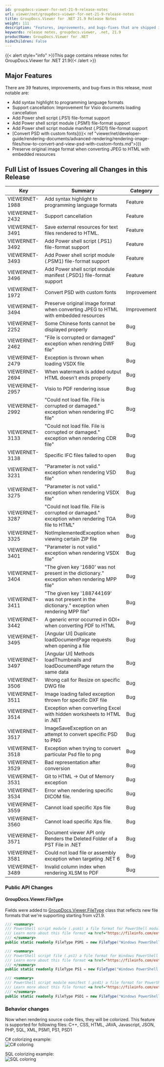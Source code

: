 ```yaml
---
id: groupdocs-viewer-for-net-21-9-release-notes
url: viewer/net/groupdocs-viewer-for-net-21-9-release-notes
title: GroupDocs.Viewer for .NET 21.9 Release Notes
weight: 111
description: "Features, improvements, and bugs-fixes that are shipped in GroupDocs.Viewer for .NET 21.9"
keywords: release notes, groupdocs.viewer, .net, 21.9
productName: GroupDocs.Viewer for .NET
hideChildren: False
---
```

{{< alert style="info" >}}This page contains release notes for GroupDocs.Viewer for .NET 21.9{{< /alert >}}

## Major Features

There are 39 features, improvements, and bug-fixes in this release, most notable are:

* Add syntax highlight to programming language formats
* Support cancellation: Improvement for Visio documents loading cancellation
* Add Power shell script (.PS1) file-format support
* Add Power shell script module (.PSM1) file-format support
* Add Power shell script module manifest (.PSD1) file-format support
* [Convert PSD with custom fonts]({{< ref "viewer/net/developer-guide/rendering-documents/advanced-rendering/rendering-image-files/how-to-convert-and-view-psd-with-custom-fonts.md">}})
* Preserve original image format when converting JPEG to HTML with embedded resources

## Full List of Issues Covering all Changes in this Release

| Key|Summary| Category |
| --- | --- | --- |
|VIEWERNET-1988|Add syntax highlight to programming language formats|Feature|
|VIEWERNET-2432|Support cancellation|Feature|
|VIEWERNET-3491|Save external resources for text files rendered to HTML.|Feature|
|VIEWERNET-3492|Add Power shell script (.PS1) file-format support|Feature|
|VIEWERNET-3493|Add Power shell script module (.PSM1) file-format support|Feature|
|VIEWERNET-3496|Add Power shell script module manifest (.PSD1) file-format support|Feature|
|VIEWERNET-1972|Convert PSD with custom fonts|Improvement|
|VIEWERNET-3494|Preserve original image format when converting JPEG to HTML with embedded resources|Improvement|
|VIEWERNET-2252|Some Chinese fonts cannot be displayed properly|Bug|
|VIEWERNET-2462|"File is corrupted or damaged" exception when rendring DWF file"|Bug|
|VIEWERNET-2479|Exception is thrown when loading VSDX file|Bug|
|VIEWERNET-2694|When watermark is added output HTML doesn't ends properly|Bug|
|VIEWERNET-2957|Visio to PDF rendering issue|Bug|
|VIEWERNET-2992|"Could not load file. File is corrupted or damaged." exception when rendering IFC file"|Bug|
|VIEWERNET-3133|"Could not load file. File is corrupted or damaged." exception when rendering CDR file"|Bug|
|VIEWERNET-3138|Specific IFC files failed to open|Bug|
|VIEWERNET-3231|"Parameter is not valid." exception when rendering VSD file"|Bug|
|VIEWERNET-3275|"Parameter is not valid." exception when rendering VSDX file"|Bug|
|VIEWERNET-3287|"Could not load file. File is corrupted or damaged." exception when rendering TGA file to HTML"|Bug|
|VIEWERNET-3325|NotImplementedException when viewing certain ZIP file|Bug|
|VIEWERNET-3401|"Parameter is not valid." exception when rendering VSDX file"|Bug|
|VIEWERNET-3404|"The given key '1680' was not present in the dictionary." exception when rendering MPP file"|Bug|
|VIEWERNET-3411|"The given key '188744169' was not present in the dictionary." exception when rendering MPP file"|Bug|
|VIEWERNET-3442|A generic error occurred in GDI+ when converting PDF to HTML|Bug|
|VIEWERNET-3495|[Angular UI] Duplicate loadDocumentPage requests when opening a file|Bug|
|VIEWERNET-3497|[Angular UI] Methods loadThumbnails and loadDocumentPage return the same data|Bug|
|VIEWERNET-3506|Wrong call for Resize on specific DWG file|Bug|
|VIEWERNET-3511|Image loading failed exception thrown for specific DXF file|Bug|
|VIEWERNET-3514|Exception when converting Excel with hidden worksheets to HTML in .NET|Bug|
|VIEWERNET-3517|ImageSaveException on an attempt to convert specific PSD to PNG|Bug|
|VIEWERNET-3518|Exception when trying to convert particular Psd file to png|Bug|
|VIEWERNET-3529|Bad representation after conversion|Bug|
|VIEWERNET-3531|Git to HTML -> Out of Memory exception|Bug|
|VIEWERNET-3534|Error when rendering specific DICOM file.|Bug|
|VIEWERNET-3559|Cannot load specific Xps file|Bug|
|VIEWERNET-3560|Cannot load specific Xps file.|Bug|
|VIEWERNET-3571|Document viewer API only Renders the Deleted Folder of a PST File in .NET|Bug|
|VIEWERNET-3581|Could not load file or assembly exception when targeting .NET 6|Bug|
|VIEWERNET-3489|Invalid column index when rendering XLSM to PDF|Bug|

### Public API Changes

#### GroupDocs.Viewer.FileType

Fields were added to [GroupDocs.Viewer.FileType](<https://apireference.groupdocs.com/viewer/net/groupdocs.viewer/filetype>) class that reflects new file formats that we're supporting starting from v21.9.

```csharp
/// <summary>
/// PowerShell script module (.psm1) a file format for PowerShell module scripts.
/// Learn more about this file format <a href="https://fileinfo.com/extension/psm1">here</a>. 
/// </summary>
public static readonly FileType PSM1 = new FileType("Windows PowerShell script module", ".psm1");

/// <summary>
/// PowerShell script file (.ps1) a file format for Windows PowerShell Cmdlet files.
/// Learn more about this file format <a href="https://fileinfo.com/extension/ps1">here</a>. 
/// </summary>
public static readonly FileType PS1 = new FileType("Windows PowerShell Cmdlet File ", ".ps1");

/// <summary>
/// PowerShell script module manifest (.psd1) a file format for PowerShell module manifest scripts.
/// Learn more about this file format <a href="https://fileinfo.com/extension/psd1">here</a>. 
/// </summary>
public static readonly FileType PSD1 = new FileType("Windows PowerShell script module manifest", ".psd1");
```

### Behavior changes

Now when rendering source code files, they will be colorized. This feature is supported for following files:
C++, CSS, HTML, JAVA, Javascript, JSON, PHP, SQL, XML, PSM1, PS1, PSD1

C# colorizing example: \
![C# coloring](/viewer/net/images/code-coloring/cs-document-coloring.png)

SQL colorizing example: \
![SQL coloring](/viewer/net/images/code-coloring/sql-document-coloring.png)
